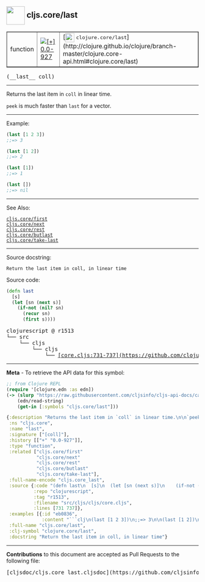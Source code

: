 ## <img width="48px" valign="middle" src="http://i.imgur.com/Hi20huC.png"> cljs.core/last

 <table border="1">
<tr>

<td>function</td>
<td><a href="https://github.com/cljsinfo/cljs-api-docs/tree/0.0-927"><img valign="middle" alt="[+] 0.0-927" src="https://img.shields.io/badge/+-0.0--927-lightgrey.svg"></a> </td>
<td>
[<img height="24px" valign="middle" src="http://i.imgur.com/1GjPKvB.png"> <samp>clojure.core/last</samp>](http://clojure.github.io/clojure/branch-master/clojure.core-api.html#clojure.core/last)
</td>
</tr>
</table>

 <samp>
(__last__ coll)<br>
</samp>

---

Returns the last item in `coll` in linear time.

`peek` is much faster than `last` for a vector.

---

Example:

```clj
(last [1 2 3])
;;=> 3

(last [1 2])
;;=> 2

(last [1])
;;=> 1

(last [])
;;=> nil
```

---

See Also:

[`cljs.core/first`](cljs.core_first.md)<br>
[`cljs.core/next`](cljs.core_next.md)<br>
[`cljs.core/rest`](cljs.core_rest.md)<br>
[`cljs.core/butlast`](cljs.core_butlast.md)<br>
[`cljs.core/take-last`](cljs.core_take-last.md)<br>

---

Source docstring:

```
Return the last item in coll, in linear time
```

Source code:

```clj
(defn last
  [s]
  (let [sn (next s)]
    (if-not (nil? sn)
      (recur sn)
      (first s))))
```

 <pre>
clojurescript @ r1513
└── src
    └── cljs
        └── cljs
            └── <ins>[core.cljs:731-737](https://github.com/clojure/clojurescript/blob/r1513/src/cljs/cljs/core.cljs#L731-L737)</ins>
</pre>


---

__Meta__ - To retrieve the API data for this symbol:

```clj
;; from Clojure REPL
(require '[clojure.edn :as edn])
(-> (slurp "https://raw.githubusercontent.com/cljsinfo/cljs-api-docs/catalog/cljs-api.edn")
    (edn/read-string)
    (get-in [:symbols "cljs.core/last"]))
```

```clj
{:description "Returns the last item in `coll` in linear time.\n\n`peek` is much faster than `last` for a vector.",
 :ns "cljs.core",
 :name "last",
 :signature ["[coll]"],
 :history [["+" "0.0-927"]],
 :type "function",
 :related ["cljs.core/first"
           "cljs.core/next"
           "cljs.core/rest"
           "cljs.core/butlast"
           "cljs.core/take-last"],
 :full-name-encode "cljs.core_last",
 :source {:code "(defn last\n  [s]\n  (let [sn (next s)]\n    (if-not (nil? sn)\n      (recur sn)\n      (first s))))",
          :repo "clojurescript",
          :tag "r1513",
          :filename "src/cljs/cljs/core.cljs",
          :lines [731 737]},
 :examples [{:id "eb0836",
             :content "```clj\n(last [1 2 3])\n;;=> 3\n\n(last [1 2])\n;;=> 2\n\n(last [1])\n;;=> 1\n\n(last [])\n;;=> nil\n```"}],
 :full-name "cljs.core/last",
 :clj-symbol "clojure.core/last",
 :docstring "Return the last item in coll, in linear time"}

```

---

__Contributions__ to this document are accepted as Pull Requests to the following file:

 <pre>
[cljsdoc/cljs.core_last.cljsdoc](https://github.com/cljsinfo/cljs-api-docs/blob/master/cljsdoc/cljs.core_last.cljsdoc)
</pre>

